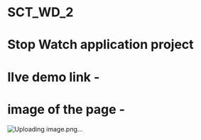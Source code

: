 # SCT_WD_2
# Stop Watch application project
# lIve demo link - 

#  image of the page - 
![Uploading image.png…]()

